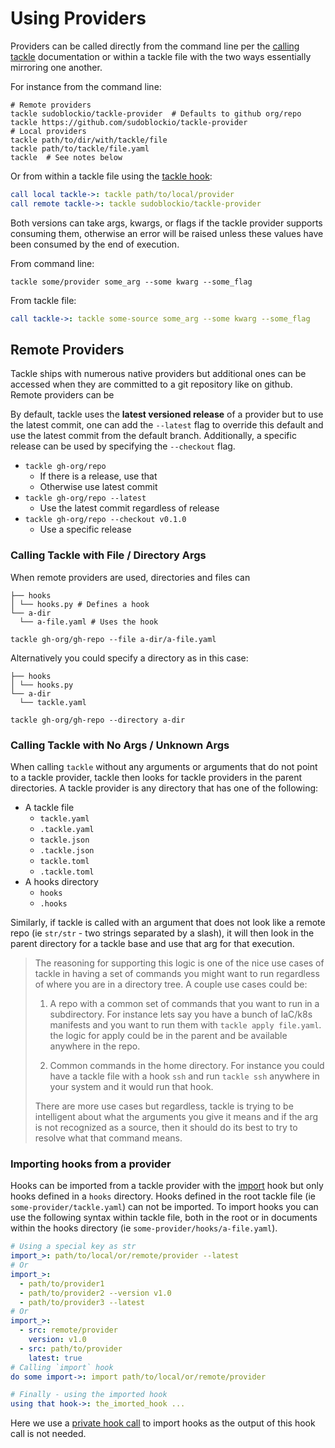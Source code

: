 # Using Providers

Providers can be called directly from the command line per the [calling tackle](command-line.md) documentation or within a tackle file with the two ways essentially mirroring one another.

For instance from the command line:
```shell
# Remote providers
tackle sudoblockio/tackle-provider  # Defaults to github org/repo
tackle https://github.com/sudoblockio/tackle-provider
# Local providers
tackle path/to/dir/with/tackle/file
tackle path/to/tackle/file.yaml
tackle  # See notes below
```

Or from within a tackle file using the [tackle hook](providers/tackle/tackle.md):
```yaml
call local tackle->: tackle path/to/local/provider
call remote tackle->: tackle sudoblockio/tackle-provider
```

Both versions can take args, kwargs, or flags if the tackle provider supports consuming them, otherwise an error will be raised unless these values have been consumed by the end of execution.

From command line:
```shell
tackle some/provider some_arg --some kwarg --some_flag
```

From tackle file:
```yaml
call tackle->: tackle some-source some_arg --some kwarg --some_flag
```

## Remote Providers

Tackle ships with numerous native providers but additional ones can be accessed when they are committed to a git repository like on github. Remote providers can be

By default, tackle uses the **latest versioned release** of a provider but to use the latest commit, one can add the `--latest` flag to override this default and use the latest commit from the default branch. Additionally, a specific release can be used by specifying the `--checkout` flag.  

- `tackle gh-org/repo`
    - If there is a release, use that
    - Otherwise use latest commit
- `tackle gh-org/repo --latest`
    - Use the latest commit regardless of release
- `tackle gh-org/repo --checkout v0.1.0`
    - Use a specific release


### Calling Tackle with File / Directory Args

When remote providers are used, directories and files can

```text
├── hooks
│ └── hooks.py # Defines a hook
└── a-dir
  └── a-file.yaml # Uses the hook
```

```shell
tackle gh-org/gh-repo --file a-dir/a-file.yaml
```

Alternatively you could specify a directory as in this case:

```text
├── hooks
│ └── hooks.py
└── a-dir
  └── tackle.yaml
```

```shell
tackle gh-org/gh-repo --directory a-dir
```

### Calling Tackle with No Args / Unknown Args

When calling `tackle` without any arguments or arguments that do not point to a tackle provider, tackle then looks for tackle providers in the parent directories. A tackle provider is any directory that has one of the following:

- A tackle file
  - `tackle.yaml`
  - `.tackle.yaml`
  - `tackle.json`
  - `.tackle.json`
  - `tackle.toml`
  - `.tackle.toml`
- A hooks directory
  - `hooks`
  - `.hooks`

Similarly, if tackle is called with an argument that does not look like a remote repo (ie `str/str` - two strings separated by a slash), it will then look in the parent directory for a tackle base and use that arg for that execution.

> The reasoning for supporting this logic is one of the nice use cases of tackle in having a set of commands you might want to run regardless of where you are in a directory tree. A couple use cases could be:
>
> 1. A repo with a common set of commands that you want to run in a subdirectory. For instance lets say you have a bunch of IaC/k8s manifests and you want to run them with `tackle apply file.yaml`. the logic for apply could be in the parent and be available anywhere in the repo.
>
> 2. Common commands in the home directory. For instance you could have a tackle file with a hook `ssh` and run `tackle ssh` anywhere in your system and it would run that hook.
>
> There are more use cases but regardless, tackle is trying to be intelligent about what the arguments you give it means and if the arg is not recognized as a source, then it should do its best to try to resolve what that command means.


### Importing hooks from a provider

Hooks can be imported from a tackle provider with the [import](providers/Tackle/import.md) hook but only hooks defined in a `hooks` directory. Hooks defined in the root tackle file (ie `some-provider/tackle.yaml`) can not be imported. To import hooks you can use the following syntax within tackle file, both in the root or in documents within the hooks directory (ie `some-provider/hooks/a-file.yaml`).

```yaml
# Using a special key as str
import_>: path/to/local/or/remote/provider --latest
# Or
import_>:
  - path/to/provider1
  - path/to/provider2 --version v1.0
  - path/to/provider3 --latest
# Or
import_>:
  - src: remote/provider
    version: v1.0
  - src: path/to/provider
    latest: true
# Calling `import` hook
do some import->: import path/to/local/or/remote/provider

# Finally - using the imported hook
using that hook->: the_imorted_hook ...
```

Here we use a [private hook call](writing-tackle-files.md#public-vs-private-hook-calls) to import hooks as the output of this hook call is not needed.

